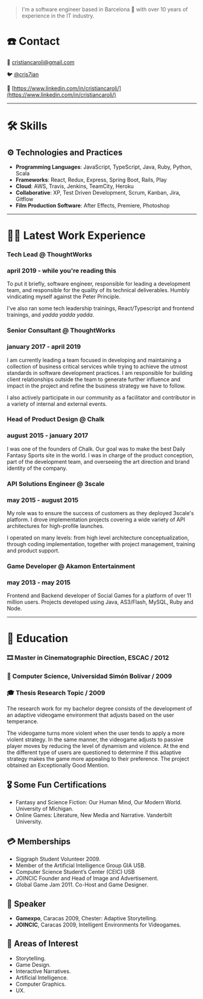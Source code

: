 > I'm a software engineer based in Barcelona 🌊 with over 10 years of experience in the IT industry.

# ☎️ Contact

📧  [cristiancaroli@gmail.com](mailto:cristiancaroli@gmail.com)

🐦  [@cris7ian](https://twitter.com/cris7ian)

🔗  [https://www.linkedin.com/in/cristiancaroli/](https://www.linkedin.com/in/cristiancaroli/)

---

# 🛠 Skills

## ⚙️ Technologies and Practices

- **Programming Languages**: JavaScript, TypeScript, Java, Ruby, Python, Scala
- **Frameworks**: React, Redux, Express, Spring Boot, Rails, Play
- **Cloud**: AWS, Travis, Jenkins, TeamCity, Heroku
- **Collaborative**: XP, Test Driven Development, Scrum, Kanban, Jira, Gitflow
- **Film Production Software**: After Effects, Premiere, Photoshop

---

# 👷‍♂️ Latest Work Experience

### Tech Lead @ ThoughtWorks

### april 2019 - while you're reading this

To put it briefly, software engineer, responsible for leading a development team, and responsible for the quality of its technical deliverables. Humbly vindicating myself against the Peter Principle.

I've also ran some tech leadership trainings, React/Typescript and frontend trainings, and *yadda yadda yadda*.

### Senior Consultant @ ThoughtWorks

### january 2017 - april 2019

I am currently leading a team focused in developing and maintaining a collection of business critical services while trying to achieve the utmost standards in software development practices. I am responsible for building client relationships outside the team to generate further influence and impact in the project and refine the business strategy we have to follow.

I also actively participate in our community as a facilitator and contributor in a variety of internal and external events.

### Head of Product Design @ Chalk

### august 2015 - january 2017

I was one of the founders of Chalk. Our goal was to make the best Daily Fantasy Sports site in the world. I was in charge of the product conception, part of the development team, and overseeing the art direction and brand identity of the company.

### API Solutions Engineer @ 3scale

### may 2015 - august 2015

My role was to ensure the success of customers as they deployed 3scale's platform.
I drove implementation projects covering a wide variety of API architectures for high-profile launches.

I operated on many levels: from high level architecture conceptualization, through coding implementation, together with project management, training and product support.

### Game Developer @ Akamon Entertainment

### may 2013 - may 2015

Frontend and Backend developer of Social Games for a platform of over 11 million users. Projects developed using Java, AS3/Flash, MySQL, Ruby and Node.

---

# 🏫 Education

### 🎞️  Master in Cinematographic Direction, ESCAC / 2012

### 🤖 Computer Science, Universidad Simón Bolívar / 2009

### 🎓  Thesis Research Topic / 2009

The research work for my bachelor degree consists of the development of an adaptive videogame environment that adjusts based on the user temperance.

The videogame turns more violent when the user tends to apply a more violent strategy. In the same manner, the videogame adjusts to passive player moves by reducing the level of dynamism and violence. At the end the different type of users are questioned to determine if this adaptive strategy makes the game more appealing to their preference. The project obtained an Exceptionally Good Mention.

## 🎖️ Some Fun Certifications

- Fantasy and Science Fiction: Our Human Mind, Our Modern World. University of Michigan.
- Online Games: Literature, New Media and Narrative. Vanderbilt University.

## 💳 Memberships

- Siggraph Student Volunteer 2009.
- Member of the Artificial Intelligence Group GIA USB.
- Computer Science Student’s Center (CEIC) USB
- JOINCIC Founder and Head of Image and Advertisement.
- Global Game Jam 2011. Co-Host and Game Designer.

## 📣 Speaker

- **Gamexpo**, Caracas 2009, Chester: Adaptive Storytelling.
- **JOINCIC**, Caracas 2009, Intelligent Environments for Videogames.

## 🧠 Areas of Interest

- Storytelling.
- Game Design.
- Interactive Narratives.
- Artificial Intelligence.
- Computer Graphics.
- UX.
